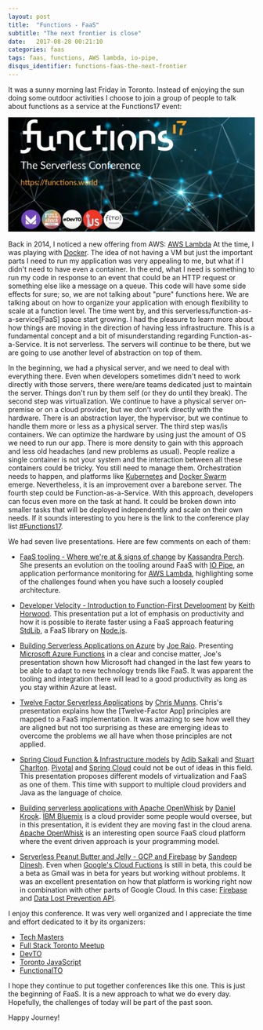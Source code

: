 ```yaml
---
layout: post
title:  "Functions - FaaS"
subtitle: "The next frontier is close"
date:   2017-08-28 00:21:10
categories: faas
tags: faas, functions, AWS lambda, io-pipe,
disqus_identifier: functions-faas-the-next-frontier
---
```


It was a sunny morning last Friday in Toronto. Instead of enjoying the sun doing some outdoor activities I choose to join a group of people to talk about functions as a service at the Functions17 event:

![Functions17 event](/images/2017-08-28/functions17_logo.png)

Back in 2014, I noticed a new offering from AWS: [AWS Lambda](https://aws.amazon.com/lambda/) At the time, I was playing with [Docker](https://www.docker.com/). The idea of not having a VM but just the important parts I need to run my application was very appealing to me, but what if I didn't need to have even a container. In the end, what I need is something to run my code in response to an event that could be an HTTP request or something else like a message on a queue. This code will have some side effects for sure; so, we are not talking about "pure" functions here. We are talking about on how to organize your application with enough flexibility to scale at a function level.
The time went by, and this serverless/function-as-a-service[FaaS] space start growing. I had the pleasure to learn more about how things are moving in the direction of having less infrastructure. This is a fundamental concept and a bit of misunderstanding regarding Function-as-a-Service. It is not serverless. The servers will continue to be there, but we are going to use another level of abstraction on top of them.

In the beginning, we had a physical server, and we need to deal with everything there. Even when developers sometimes didn't need to work directly with those servers, there were/are teams dedicated just to maintain the server. Things don't run by them self (or they do until they break). The second step was virtualization. We continue to have a physical server on-premise or on a cloud provider, but we don't work directly with the hardware. There is an abstraction layer, the hypervisor, but we continue to handle them more or less as a physical server. The third step was/is containers. We can optimize the hardware by using just the amount of OS we need to run our app. There is more density to gain with this approach and less old headaches (and new problems as usual). People realize a single container is not your system and the interaction between all these containers could be tricky. You still need to manage them. Orchestration needs to happen, and platforms like [Kubernetes](https://kubernetes.io/) and [Docker Swarm](https://docs.docker.com/engine/swarm/) emerge. Nevertheless, it is an improvement over a barebone server. The fourth step could be Function-as-a-Service. With this approach, developers can focus even more on the task at hand. It could be broken down into smaller tasks that will be deployed independently and scale on their own needs. If it sounds interesting to you here is the link to the conference play list [#Functions17](https://www.youtube.com/watch?v=0MaAnQGj5u8&list=PLNoTOsTRYfvjgYXgrqHwu7w7kUVC4s4tu).

We had seven live presentations. Here are few comments on each of them:

- [FaaS tooling - Where we're at & signs of change](https://www.youtube.com/watch?v=0MaAnQGj5u8) by [Kassandra Perch](https://www.linkedin.com/in/nodebotanist/). She presents an evolution on the tooling around FaaS with [IO Pipe](https://www.iopipe.com/), an application performance monitoring for [AWS Lambda](https://aws.amazon.com/lambda/), highlighting some of the challenges found when you have such a loosely coupled architecture.

- [Developer Velocity - Introduction to Function-First Development](https://www.youtube.com/watch?v=wpwqkuyAPFY) by [Keith Horwood](https://www.linkedin.com/in/keith-horwood-92b76062/). This presentation put a lot of emphasis on productivity and how it is possible to iterate faster using a FaaS approach featuring [StdLib](https://stdlib.com/), a FaaS library on [Node.js](https://nodejs.org/en/).

- [Building Serverless Applications on Azure](https://www.youtube.com/watch?v=OmhNwSz_V00) by [Joe Raio](https://www.linkedin.com/in/joeraio/). Presenting [Microsoft Azure Functions](https://azure.microsoft.com/en-ca/services/functions/) in a clear and concise matter, Joe's presentation shown how Microsoft had changed in the last few years to be able to adapt to new technology trends like FaaS. It was apparent the tooling and integration there will lead to a good productivity as long as you stay within Azure at least.

- [Twelve Factor Serverless Applications](https://www.youtube.com/watch?v=19SCqWGqtto) by [Chris Munns](https://www.linkedin.com/in/chrismunns/). Chris's presentation explains how the [Twelve-Factor App] principles are mapped to a FaaS implementation. It was amazing to see how well they are aligned but not too surprising as these are emerging ideas to overcome the problems we all have when those principles are not applied.

- [Spring Cloud Function & Infrastructure models](https://www.youtube.com/watch?v=HwqJC0U0gD0) by [Adib Saikali](https://www.linkedin.com/in/adibsaikali/) and [Stuart Charlton](https://www.linkedin.com/in/stuart-charlton-b6a5a2/). [Pivotal](https://pivotal.io/) and [Spring Cloud](http://projects.spring.io/spring-cloud/) could not be out of ideas in this field. This presentation proposes different models of virtualization and FaaS as one of them. This time with support to multiple cloud providers and Java as the language of choice.

- [Building serverless applications with Apache OpenWhisk](https://www.youtube.com/watch?v=1SQ5KUQEZVA) by [Daniel Krook](https://www.linkedin.com/in/krook/). [IBM Bluemix](https://www.ibm.com/cloud-computing/bluemix/) is a cloud provider some people would oversee, but in this presentation, it is evident they are moving fast in the cloud arena. [Apache OpenWhisk](https://openwhisk.incubator.apache.org/) is an interesting open source FaaS cloud platform where the event driven approach is your programming model.

- [Serverless Peanut Butter and Jelly - GCP and Firebase](https://www.youtube.com/watch?v=vM8M0ikfXRY) by [Sandeep Dinesh](https://www.linkedin.com/in/dineshsandeep/). Even when [Google's Cloud Fuctions](https://cloud.google.com/functions/) is still in beta, this could be a beta as Gmail was in beta for years but working without problems. It was an excellent presentation on how that platform is working right now in combination with other parts of Google Cloud. In this case: [Firebase](https://firebase.google.com/) and [Data Lost Prevention API](https://cloud.google.com/dlp/).

I enjoy this conference. It was very well organized and I appreciate the time and effort dedicated to it by its organizers:

- [Tech Masters](https://techmasters.chat/)
- [Full Stack Toronto Meetup](https://www.meetup.com/full-stack-to/)
- [DevTO](http://www.devto.ca/)
- [Toronto JavaScript](https://www.meetup.com/torontojs/)
- [FunctionalTO](https://www.meetup.com/FunctionalTO-meetup/)

I hope they continue to put together conferences like this one. This is just the beginning of FaaS. It is a new approach to what we do every day. Hopefully, the challenges of today will be part of the past soon.

Happy Journey!
